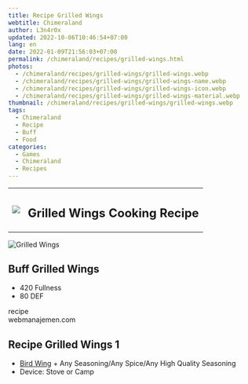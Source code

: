 ```yaml
---
title: Recipe Grilled Wings
webtitle: Chimeraland
author: L3n4r0x
updated: 2022-10-06T10:46:54+07:00
lang: en
date: 2022-01-09T21:56:03+07:00
permalink: /chimeraland/recipes/grilled-wings.html
photos:
  - /chimeraland/recipes/grilled-wings/grilled-wings.webp
  - /chimeraland/recipes/grilled-wings/grilled-wings-name.webp
  - /chimeraland/recipes/grilled-wings/grilled-wings-icon.webp
  - /chimeraland/recipes/grilled-wings/grilled-wings-material.webp
thumbnail: /chimeraland/recipes/grilled-wings/grilled-wings.webp
tags:
  - Chimeraland
  - Recipe
  - Buff
  - Food
categories:
  - Games
  - Chimeraland
  - Recipes
---
```


<section id="bootstrap-wrapper"><link rel="stylesheet" href="https://cdn.statically.io/gh/dimaslanjaka/Web-Manajemen/40ac3225/css/bootstrap-4.5-wrapper.css"/><div class="row mb-2"><div class="col-md-12 mb-2"><table class="table" id="post-info"><tbody><tr><td><img class="d-inline-block me-2" src="/chimeraland/recipes/grilled-wings/grilled-wings-icon.webp" width="auto" height="auto"/></td><td><h1 class="fs-5">Grilled Wings Cooking Recipe</h1></td></tr></tbody></table></div></div><div class="card mb-2"><div class="row g-0"><div class="col-sm-4 position-relative mb-2"><img src="/chimeraland/recipes/grilled-wings/grilled-wings-material.webp" class="card-img fit-cover w-100 h-100" alt="Grilled Wings" data-fancybox="true"/></div><div class="col-sm-8 mb-2"><div class="card-body"><h2 class="card-title fs-5">Buff Grilled Wings</h2><div class="card-text"><ul><li>420 Fullness</li><li>80 DEF</li></ul></div><span class="badge rounded-pill bg-dark">recipe</span></div><div class="card-footer text-end text-muted">webmanajemen.com</div></div></div></div><div class="row mb-2"><div class="col-12 col-lg-6 recipe-item mb-2"><div class="card"><div class="card-body"><h2 class="card-title fs-5">Recipe Grilled Wings 1</h2><div class="card-text"><ul><li><a class="text-decoration-none" href="/chimeraland/materials/bird-wing.html">Bird Wing</a><span> + </span>Any Seasoning/Any Spice/Any High Quality Seasoning</li><li>Device: Stove or Camp</li></ul></div></div></div></div></div></section>